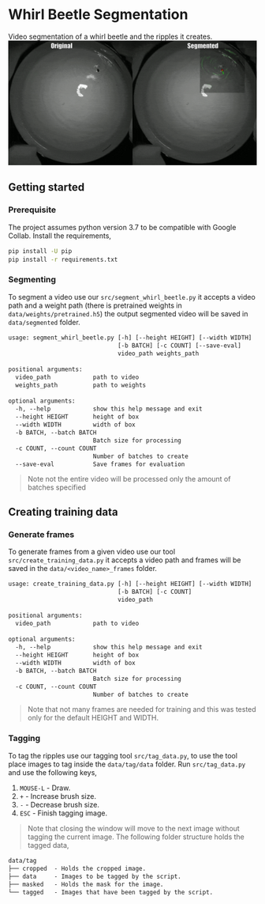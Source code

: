 # Whirl Beetle Segmentation
Video segmentation of a whirl beetle and the ripples it creates.
![segmentation_example](./combined_gif_final.gif)

## Getting started
### Prerequisite

The project assumes python version 3.7 to be compatible with Google Collab. 
Install the requirements,
```bash
pip install -U pip
pip install -r requirements.txt
```

### Segmenting
To segment a video use our `src/segment_whirl_beetle.py` it accepts a video path and a weight path (there is pretrained weights in `data/weights/pretrained.h5`) the output segmented video will be saved in `data/segmented` folder.

```text
usage: segment_whirl_beetle.py [-h] [--height HEIGHT] [--width WIDTH]
                               [-b BATCH] [-c COUNT] [--save-eval]
                               video_path weights_path

positional arguments:
  video_path            path to video
  weights_path          path to weights

optional arguments:
  -h, --help            show this help message and exit
  --height HEIGHT       height of box
  --width WIDTH         width of box
  -b BATCH, --batch BATCH
                        Batch size for processing
  -c COUNT, --count COUNT
                        Number of batches to create
  --save-eval           Save frames for evaluation
```

> Note not the entire video will be processed only the amount of batches specified

## Creating training data

### Generate frames
To generate frames from a given video use our tool `src/create_training_data.py` it accepts a video path and frames will be saved in the `data/<video_name>_frames` folder.

```text
usage: create_training_data.py [-h] [--height HEIGHT] [--width WIDTH]
                               [-b BATCH] [-c COUNT]
                               video_path

positional arguments:
  video_path            path to video

optional arguments:
  -h, --help            show this help message and exit
  --height HEIGHT       height of box
  --width WIDTH         width of box
  -b BATCH, --batch BATCH
                        Batch size for processing
  -c COUNT, --count COUNT
                        Number of batches to create
```

> Note that not many frames are needed for training and this was tested only for the default HEIGHT and WIDTH.

### Tagging
To tag the ripples use our tagging tool `src/tag_data.py`, to use the tool place images to tag inside the `data/tag/data` folder. Run `src/tag_data.py` and use the following keys,
1. `MOUSE-L` - Draw.
2. `+` - Increase brush size.
3. `-` - Decrease brush size.
4. `ESC` - Finish tagging image.

> Note that closing the window will move to the next image without tagging the current image.
The following folder structure holds the tagged data,
```text
data/tag
├── cropped  - Holds the cropped image.
├── data     - Images to be tagged by the script.
├── masked   - Holds the mask for the image.
└── tagged   - Images that have been tagged by the script.
```
 
